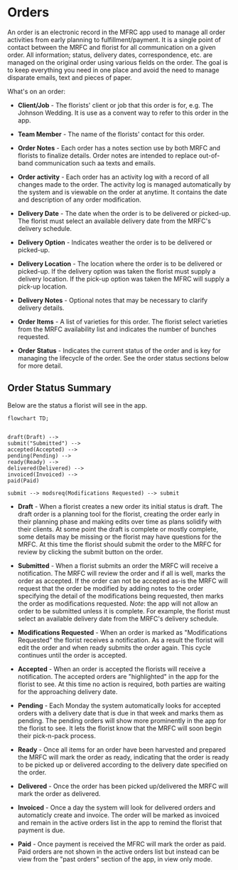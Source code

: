 # Orders

An order is an electronic record in the MFRC app used to manage all order activities from early planning to fulfillment/payment. It is a single point of contact between the MRFC and florist for all communication on a given order. All information; status, delivery dates, correspondence, etc. are managed on the original order using various fields on the order. The goal is to keep everything you need in one place and avoid the need to manage disparate emails, text and pieces of paper.

What's on an order:

* **Client/Job** - The florists' client or job that this order is for, e.g. The Johnson Wedding.  It is use as a convent way to refer to this order in the app.

* **Team Member** - The name of the florists' contact for this order.

* **Order Notes** - Each order has a notes section use by both MRFC and florists to finalize details.  Order notes are intended to replace out-of-band communication such aa texts and emails.

* **Order activity** - Each order has an activity log with a record of all changes made to the order. The activity log is managed automatically by the system and is viewable on the order at anytime. It contains the date and description of any order modification.

* **Delivery Date** - The date when the order is to be delivered or picked-up. The florist must select an available delivery date from the MRFC's delivery schedule.

* **Delivery Option** - Indicates weather the order is to be delivered or picked-up.

* **Delivery Location** - The location where the order is to be delivered or picked-up. If the delivery option was taken the florist must supply a delivery location. If the pick-up option was taken the MFRC will supply a pick-up location.

* **Delivery Notes** - Optional notes that may be necessary to clarify delivery details.

* **Order Items** - A list of varieties for this order. The florist select varieties from the MRFC availability list and indicates the number of bunches requested.

* **Order Status** - Indicates the current status of the order and is key for managing the lifecycle of the order.  See the order status sections below for more detail.

## Order Status Summary

Below are the status a florist will see in the app.

``` mermaid
flowchart TD;


draft(Draft) --> 
submit("Submitted") --> 
accepted(Accepted) --> 
pending(Pending) --> 
ready(Ready) -->
delivered(Delivered) -->
invoiced(Invoiced) -->
paid(Paid)

submit --> modsreq(Modifications Requested) --> submit
```

* **Draft** - When a florist creates a new order its initial status is draft. The draft order is a planning tool for the florist, creating the order early in their planning phase and making edits over time as plans solidify with their clients. At some point the draft is complete or mostly complete, some details may be missing or the florist may have questions for the MRFC. At this time the florist should submit the order to the MRFC for review by clicking the submit button on the order.

* **Submitted** - When a florist submits an order the MRFC will receive a notification. The MRFC will review the order and if all is well, marks the order as accepted. If the order can not be accepted as-is the MRFC will request that the order be modified by adding notes to the order specifying the detail of the modifications being requested, then marks the order as modifications requested. *Note*: the app will not allow an order to be submitted unless it is complete. For example, the florist must select an available delivery date from the MRFC's delivery schedule.

* **Modifications Requested** - When an order is marked as "Modifications Requested" the florist receives a notification.  As a result the florist will edit the order and when ready submits the order again. This cycle continues until the order is accepted.

* **Accepted** - When an order is accepted the florists will receive a notification.   The accepted orders are "highlighted" in the app for the florist to see. At this time no action is required, both parties are waiting for the approaching delivery date.

* **Pending** - Each Monday the system automatically looks for accepted orders with a delivery date that is due in that week and marks them as pending. The pending orders will show more prominently in the app for the florist to see. It lets the florist know that the MRFC will soon begin their pick-n-pack process. 

* **Ready** - Once all items for an order have been harvested and prepared the MRFC will mark the order as ready, indicating that the order is ready to be picked up or delivered according to the delivery date specified on the order.

* **Delivered** - Once the order has been  picked up/delivered the MRFC will mark the order as delivered.

* **Invoiced** - Once a day the system will look for delivered orders and automaticly create and invoice. The order will be marked as invoiced and remain in the active orders list in the app to remind the florist that payment is due.

* **Paid** - Once payment is received the MFRC will mark the order as paid.  Paid orders are not shown in the active orders list but instead can be view from the "past orders" section of the app, in view only mode.
